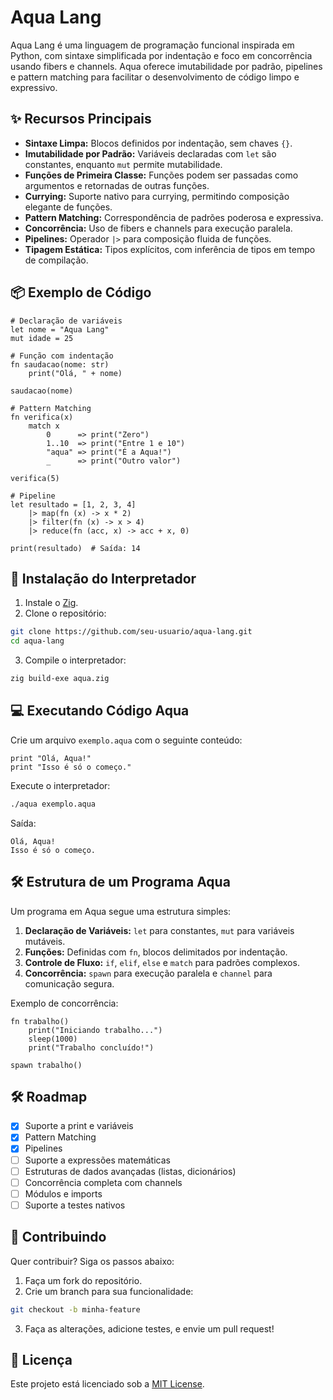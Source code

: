 # Aqua Lang

Aqua Lang é uma linguagem de programação funcional inspirada em Python, com sintaxe simplificada por indentação e foco em concorrência usando fibers e channels. Aqua oferece imutabilidade por padrão, pipelines e pattern matching para facilitar o desenvolvimento de código limpo e expressivo.

## **✨ Recursos Principais**
- **Sintaxe Limpa:** Blocos definidos por indentação, sem chaves `{}`.
- **Imutabilidade por Padrão:** Variáveis declaradas com `let` são constantes, enquanto `mut` permite mutabilidade.
- **Funções de Primeira Classe:** Funções podem ser passadas como argumentos e retornadas de outras funções.
- **Currying:** Suporte nativo para currying, permitindo composição elegante de funções.
- **Pattern Matching:** Correspondência de padrões poderosa e expressiva.
- **Concorrência:** Uso de fibers e channels para execução paralela.
- **Pipelines:** Operador `|>` para composição fluida de funções.
- **Tipagem Estática:** Tipos explícitos, com inferência de tipos em tempo de compilação.

## **📦 Exemplo de Código**
```aqua
# Declaração de variáveis
let nome = "Aqua Lang"
mut idade = 25

# Função com indentação
fn saudacao(nome: str)
    print("Olá, " + nome)

saudacao(nome)

# Pattern Matching
fn verifica(x)
    match x
        0      => print("Zero")
        1..10  => print("Entre 1 e 10")
        "aqua" => print("É a Aqua!")
        _      => print("Outro valor")

verifica(5)

# Pipeline
let resultado = [1, 2, 3, 4]
    |> map(fn (x) -> x * 2)
    |> filter(fn (x) -> x > 4)
    |> reduce(fn (acc, x) -> acc + x, 0)

print(resultado)  # Saída: 14
```

## **🚀 Instalação do Interpretador**
1. Instale o [Zig](https://ziglang.org/download/).
2. Clone o repositório:
```bash
git clone https://github.com/seu-usuario/aqua-lang.git
cd aqua-lang
```
3. Compile o interpretador:
```bash
zig build-exe aqua.zig
```

## **💻 Executando Código Aqua**
Crie um arquivo `exemplo.aqua` com o seguinte conteúdo:
```aqua
print "Olá, Aqua!"
print "Isso é só o começo."
```
Execute o interpretador:
```bash
./aqua exemplo.aqua
```
Saída:
```
Olá, Aqua!
Isso é só o começo.
```

## **🛠️ Estrutura de um Programa Aqua**
Um programa em Aqua segue uma estrutura simples:
1. **Declaração de Variáveis:** `let` para constantes, `mut` para variáveis mutáveis.
2. **Funções:** Definidas com `fn`, blocos delimitados por indentação.
3. **Controle de Fluxo:** `if`, `elif`, `else` e `match` para padrões complexos.
4. **Concorrência:** `spawn` para execução paralela e `channel` para comunicação segura.

Exemplo de concorrência:
```aqua
fn trabalho()
    print("Iniciando trabalho...")
    sleep(1000)
    print("Trabalho concluído!")

spawn trabalho()
```

## **🛠️ Roadmap**
- [x] Suporte a print e variáveis
- [x] Pattern Matching
- [x] Pipelines
- [ ] Suporte a expressões matemáticas
- [ ] Estruturas de dados avançadas (listas, dicionários)
- [ ] Concorrência completa com channels
- [ ] Módulos e imports
- [ ] Suporte a testes nativos

## **🤝 Contribuindo**
Quer contribuir? Siga os passos abaixo:
1. Faça um fork do repositório.
2. Crie um branch para sua funcionalidade:
```bash
git checkout -b minha-feature
```
3. Faça as alterações, adicione testes, e envie um pull request!

## **📜 Licença**
Este projeto está licenciado sob a [MIT License](LICENSE).

